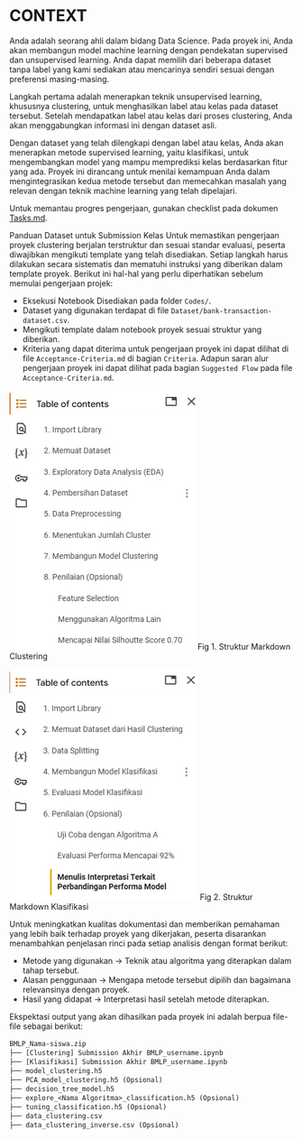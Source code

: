 # CONTEXT

Anda adalah seorang ahli dalam bidang Data Science. Pada proyek ini, Anda akan membangun model machine learning dengan pendekatan supervised dan unsupervised learning. Anda dapat memilih dari beberapa dataset tanpa label yang kami sediakan atau mencarinya sendiri sesuai dengan preferensi masing-masing.

Langkah pertama adalah menerapkan teknik unsupervised learning, khususnya clustering, untuk menghasilkan label atau kelas pada dataset tersebut. Setelah mendapatkan label atau kelas dari proses clustering, Anda akan menggabungkan informasi ini dengan dataset asli.

Dengan dataset yang telah dilengkapi dengan label atau kelas, Anda akan menerapkan metode supervised learning, yaitu klasifikasi, untuk mengembangkan model yang mampu memprediksi kelas berdasarkan fitur yang ada. Proyek ini dirancang untuk menilai kemampuan Anda dalam mengintegrasikan kedua metode tersebut dan memecahkan masalah yang relevan dengan teknik machine learning yang telah dipelajari.

Untuk memantau progres pengerjaan, gunakan checklist pada dokumen [Tasks.md](Tasks.md).

Panduan Dataset untuk Submission Kelas
Untuk memastikan pengerjaan proyek clustering berjalan terstruktur dan sesuai standar evaluasi, peserta diwajibkan mengikuti template yang telah disediakan. Setiap langkah harus dilakukan secara sistematis dan mematuhi instruksi yang diberikan dalam template proyek. Berikut ini hal-hal yang perlu diperhatikan sebelum memulai pengerjaan projek:

- Eksekusi Notebook Disediakan pada folder `Codes/`.
- Dataset yang digunakan terdapat di file `Dataset/bank-transaction-dataset.csv`.
- Mengikuti template dalam notebook proyek sesuai struktur yang diberikan.
- Kriteria yang dapat diterima untuk pengerjaan proyek ini dapat dilihat di file `Acceptance-Criteria.md` di bagian `Criteria`. Adapun saran alur pengerjaan proyek ini dapat dilihat pada bagian `Suggested Flow` pada file `Acceptance-Criteria.md`.

![Struktur Markdown Clustering](Figures/dos-3d6b7da2729df3739319a2879bf9190120250429135517.jpeg)
Fig 1. Struktur Markdown Clustering

![Struktur Markdown Klasifikasi](Figures/dos-628a81711b46c422287030474656357620250429135517.jpeg)
Fig 2. Struktur Markdown Klasifikasi

Untuk meningkatkan kualitas dokumentasi dan memberikan pemahaman yang lebih baik terhadap proyek yang dikerjakan, peserta disarankan menambahkan penjelasan rinci pada setiap analisis dengan format berikut:

- Metode yang digunakan → Teknik atau algoritma yang diterapkan dalam tahap tersebut.
- Alasan penggunaan → Mengapa metode tersebut dipilih dan bagaimana relevansinya dengan proyek.
- Hasil yang didapat → Interpretasi hasil setelah metode diterapkan.

Ekspektasi output yang akan dihasilkan pada proyek ini adalah berpua file-file sebagai berikut:

```
BMLP_Nama-siswa.zip
├── [Clustering] Submission Akhir BMLP_username.ipynb
├── [Klasifikasi] Submission Akhir BMLP_username.ipynb
├── model_clustering.h5
├── PCA_model_clustering.h5 (Opsional)
├── decision_tree_model.h5
├── explore_<Nama Algoritma>_classification.h5 (Opsional)
├── tuning_classification.h5 (Opsional)
├── data_clustering.csv
├── data_clustering_inverse.csv (Opsional)
```
